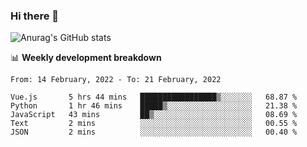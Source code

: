 ### Hi there 👋
![Anurag's GitHub stats](https://github-readme-stats.vercel.app/api?username=jami1024&show_icons=true&theme=radical)

📊 **Weekly development breakdown**
<!--START_SECTION:waka-->
```text
From: 14 February, 2022 - To: 21 February, 2022

Vue.js       5 hrs 44 mins   █████████████████▒░░░░░░░   68.87 % 
Python       1 hr 46 mins    █████▒░░░░░░░░░░░░░░░░░░░   21.38 % 
JavaScript   43 mins         ██▒░░░░░░░░░░░░░░░░░░░░░░   08.69 % 
Text         2 mins          ░░░░░░░░░░░░░░░░░░░░░░░░░   00.55 % 
JSON         2 mins          ░░░░░░░░░░░░░░░░░░░░░░░░░   00.40 % 
```
<!--END_SECTION:waka-->
<!--
**jami1024/jami1024** is a ✨ _special_ ✨ repository because its `README.md` (this file) appears on your GitHub profile.

Here are some ideas to get you started:

- 🔭 I’m currently working on ...
- 🌱 I’m currently learning ...
- 👯 I’m looking to collaborate on ...
- 🤔 I’m looking for help with ...
- 💬 Ask me about ...
- 📫 How to reach me: ...
- 😄 Pronouns: ...
- ⚡ Fun fact: ...
-->
